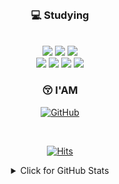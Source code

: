 

<div align=center>

<br>

### 💻 Studying

<br>
<img src="https://img.shields.io/badge/java-007396?style=for-the-badge&logo=java&logoColor=white">
<img src="https://img.shields.io/badge/spring-6DB33F?style=for-the-badge&logo=spring&logoColor=white">
<img src="https://img.shields.io/badge/springboot-6DB33F?style=for-the-badge&logo=springboot&logoColor=white">
<br>
<img src = "https://img.shields.io/badge/python-3670A0?style=for-the-badge&logo=python&logoColor=ffdd54">
<img src="https://img.shields.io/badge/mysql-4479A1?style=for-the-badge&logo=mysql&logoColor=white">
<img src="https://img.shields.io/badge/gradle-02303A?style=for-the-badge&logo=gradle&logoColor=white">
<img src = "https://img.shields.io/badge/Flutter-%2302569B.svg?style=for-the-badge&logo=Flutter&logoColor=white">
<br>

### 😚 I'AM

<p align="center">
    <a href="https://github.com/cvivis" target="_blank"><img alt="GitHub" src="https://img.shields.io/badge/-@cvivis-181717?style=for-the-badge&logo=GitHub&logoColor=white"></a>
</p>
<br>

[![Hits](https://hits.seeyoufarm.com/api/count/incr/badge.svg?url=https%3A%2F%2Fgithub.com%2Fcvivis&count_bg=%23000000&title_bg=%23000000&icon=&icon_color=%23&title=Visitors&edge_flat=false)](https://hits.seeyoufarm.com)
</div>

<div align=center>

<details>
<summary>Click for GitHub Stats</summary>
<p align="center">
    <img alt = "GitHub Stats" src="https://github-readme-stats.vercel.app/api?username=cvivis&show_icons=true&hide=issues&icon_color=000000&hide_border=true&title_color=000000&text_color=555">
    <img alt = "Top Language" src="https://github-readme-stats.vercel.app/api/top-langs/?username=cvivis&hide=html,&hide_border=true&title_color=000000&layout=compact&text_color=000000"
</p>
</details>
